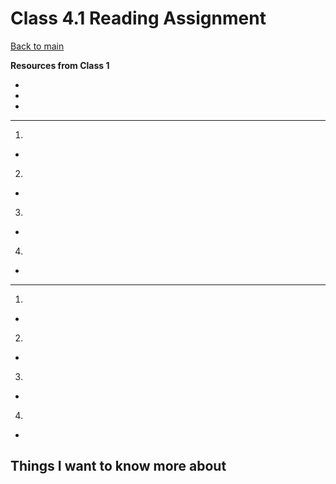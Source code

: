 # Class 4.1 Reading Assignment

[Back to main](https://michaeldulin.github.io/reading-notes)

**Resources from Class 1**
- []()
- []()
- []()

****
1. 
  - 
2. 
  - 
3. 
  - 
4. 
  - 

  
****
1. 
  - 
2. 
  - 
3. 
  - 
4. 
  - 


## Things I want to know more about